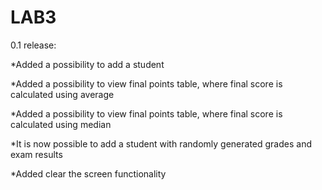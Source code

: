 # LAB3

0.1 release:
 
 *Added a possibility to add a student
  
 *Added a possibility to view final points table, where final score is calculated using average
 
 *Added a possibility to view final points table, where final score is calculated using median
  
 *It is now possible to add a student with randomly generated grades and exam results
 
 *Added clear the screen functionality
